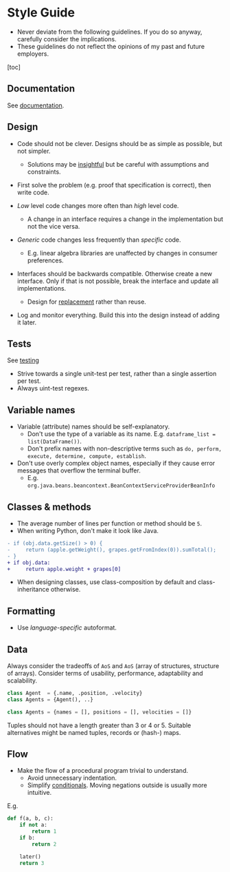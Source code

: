 # Style Guide

* Never deviate from the following guidelines. If you do so anyway, carefully consider the implications.
* These guidelines do not reflect the opinions of my past and future employers.

[toc]

## Documentation

See [documentation](../documentation.md).

## Design

* Code should not be clever. Designs should be as simple as possible, but not simpler.
  * Solutions may be [insightful](https://www.hillelwayne.com/post/cleverness/) but be careful with assumptions and constraints.

* First solve the problem (e.g. proof that specification is correct), then write code.
* *Low* level code changes more often than *high* level code.
  * A change in an interface requires a change in the implementation but not the vice versa.
* *Generic* code changes less frequently than *specific* code.
  * E.g. linear algebra libraries are unaffected by changes in consumer preferences.
* Interfaces should be backwards compatible. Otherwise create a new interface. Only if that is not possible, break the interface and update all implementations.
  * Design for [replacement](https://martinfowler.com/bliki/SacrificialArchitecture.html) rather than reuse.

* Log and monitor everything. Build this into the design instead of adding it later.

## Tests

See [testing](../software-industry/software-engineering.md#Testing)

* Strive towards a single unit-test per test, rather than a single assertion per test.
* Always uint-test regexes.

## Variable names

* Variable (attribute) names should be self-explanatory.
  * Don't use the type of a variable as its name.
      E.g. `dataframe_list = list(DataFrame())`.
  * Don't prefix names with non-descriptive terms such as `do, perform, execute, determine, compute, establish`.
* Don't use overly complex object names, especially if they cause error messages that overflow the terminal buffer.
  * E.g. `org.java.beans.beancontext.BeanContextServiceProviderBeanInfo`

## Classes & methods

* The average number of lines per function or method should be `5`.
* When writing Python, don't make it look like Java.

```diff
- if (obj.data.getSize() > 0) {
-     return (apple.getWeight(), grapes.getFromIndex(0)).sumTotal();
- }
+ if obj.data:
+     return apple.weight + grapes[0]
```

* When designing classes, use class-composition by default and class-inheritance otherwise.

## Formatting

* Use *language-specific* autoformat.

## Data

Always consider the tradeoffs of `AoS` and `AoS` (array of structures, structure of arrays). Consider terms of usability, performance, adaptability and scalability.

```py
class Agent  = {.name, .position, .velocity}
class Agents = {Agent(), ..}
```

```py
class Agents = {names = [], positions = [], velocities = []}
```

Tuples should not have a length greater than 3 or 4 or 5. Suitable alternatives might be named tuples, records or (hash-) maps.

## Flow

* Make the flow of a procedural program trivial to understand.
  * Avoid unnecessary indentation.
  * Simplify [conditionals](https://en.wikipedia.org/wiki/De_Morgan's_laws). Moving negations outside is usually more intuitive.

E.g.

``` python
def f(a, b, c):
    if not a: 
        return 1
    if b: 
        return 2

    later()
    return 3
```
